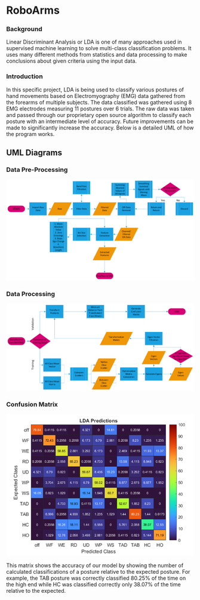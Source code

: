 # RoboArms
### Background
Linear Discriminant Analysis or LDA is one of many approaches used in 
supervised machine learning to solve multi-class classification 
problems. It uses many different methods from statistics and data 
processing to make conclusions about given criteria using the input
data.

### Introduction
In this specific project, LDA is being used to classify
various postures of hand movements based on Electromyography (EMG) 
data gathered from the forearms of multiple subjects. The data 
classified was gathered using 8 EMG electrodes measuring 11 postures 
over 6 trials. The raw data was taken and passed through our 
proprietary open source algorithm to classify each posture with an 
intermediate level of accuracy. Future improvements can be made to 
significantly increase the accuracy. Below is a detailed UML of how
the program works.

## UML Diagrams

### Data Pre-Processing
![UML](https://github.com/sayounan/RoboArms/blob/main/Media/LDA%20Landscape/Page-1.png)
### Data Processing
![UML](https://github.com/sayounan/RoboArms/blob/main/Media/LDA%20Landscape/Page-2.png)
### Confusion Matrix
![UML](https://github.com/sayounan/RoboArms/blob/main/Media/Picture1.png)

This matrix shows the accuracy of our model by showing the number of calculated
classifications of a posture relative to the expected posture. For example, the TAB
posture was correctly classified 80.25% of the time on the high end while HC was
classified correctly only 38.07% of the time relative to the expected.
